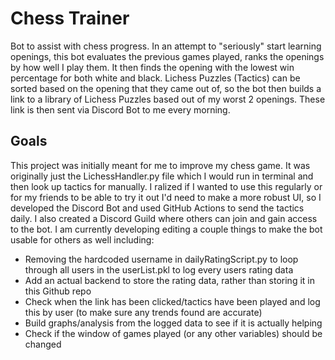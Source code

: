 # Chess Trainer

Bot to assist with chess progress. In an attempt to "seriously" start learning openings, this bot evaluates the previous games played, ranks the openings by how well I play them. It then finds the opening with the lowest win percentage for both white and black. Lichess Puzzles (Tactics) can be sorted based on the opening that they came out of, so the bot then builds a link to a library of Lichess Puzzles based out of my worst 2 openings. These link is then sent via Discord Bot to me every morning.

## Goals
This project was initially meant for me to improve my chess game. It was originally just the LichessHandler.py file which I would run in terminal and then look up tactics for manually. I ralized if I wanted to use this regularly or for my friends to be able to try it out I'd need to make a more robust UI, so I developed the Discord Bot and used GitHub Actions to send the tactics daily. I also created a Discord Guild where others can join and gain access to the bot. I am currently developing editing a couple things to make the bot usable for others as well including: <br />
- Removing the hardcoded username in dailyRatingScript.py to loop through all users in the userList.pkl to log every users rating data
- Add an actual backend to store the rating data, rather than storing it in this Github repo
- Check when the link has been clicked/tactics have been played and log this by user (to make sure any trends found are accurate)
- Build graphs/analysis from the logged data to see if it is actually helping
- Check if the window of games played (or any other variables) should be changed